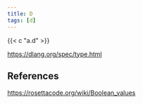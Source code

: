 ```yaml
---
title: D
tags: [d]
---
```


{{< c "a.d" >}}

<https://dlang.org/spec/type.html>

## References

<https://rosettacode.org/wiki/Boolean_values>
